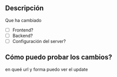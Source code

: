 ## Descripción
Que ha cambiado

-[ ] Frontend?
-[ ] Backend?
-[ ] Configuración del server?

## Cómo puedo probar los cambios?
en queé url y forma puedo ver el update
